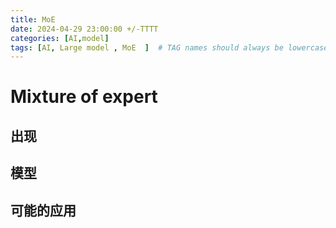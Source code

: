 ```yaml
---
title: MoE
date: 2024-04-29 23:00:00 +/-TTTT
categories: [AI,model]
tags: [AI, Large model , MoE  ]  # TAG names should always be lowercase
---
```



# Mixture of expert
## 出现

## 模型

## 可能的应用